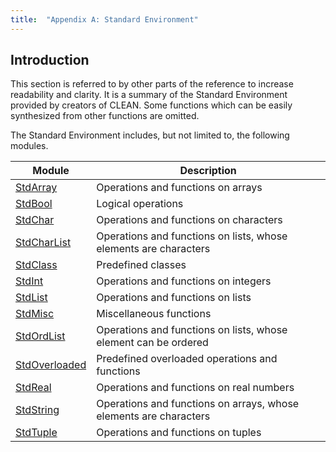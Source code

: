 ```yaml
---
title:  "Appendix A: Standard Environment"
---
```


## Introduction

This section is referred to by other parts of the reference to increase readability and clarity.
It is a summary of the Standard Environment provided by creators of CLEAN.
Some functions which can be easily synthesized from other functions are omitted.

The Standard Environment includes, but not limited to, the following modules.

| Module                                       | Description                                                       |
| -------------------------------------------- | ----------------------------------------------------------------- |
| [StdArray](appendix-a/stdarray.md)           | Operations and functions on arrays                                |
| [StdBool](appendix-a/stdbool.md)             | Logical operations                                                |
| [StdChar](appendix-a/stdchar.md)             | Operations and functions on characters                            |
| [StdCharList](appendix-a/stdcharlist.md)     | Operations and functions on lists, whose elements are characters  |
| [StdClass](appendix-a/stdclass.md)           | Predefined classes                                                |
| [StdInt](appendix-a/stdint.md)               | Operations and functions on integers                              |
| [StdList](appendix-a/stdlist.md)             | Operations and functions on lists                                 |
| [StdMisc](appendix-a/stdmisc.md)             | Miscellaneous functions                                           |
| [StdOrdList](appendix-a/stdordlist.md)       | Operations and functions on lists, whose element can be ordered   |
| [StdOverloaded](appendix-a/stdoverloaded.md) | Predefined overloaded operations and functions                    |
| [StdReal](appendix-a/stdreal.md)             | Operations and functions on real numbers                          |
| [StdString](appendix-a/stdstring.md)         | Operations and functions on arrays, whose elements are characters |
| [StdTuple](appendix-a/stdtuple.md)           | Operations and functions on tuples                                |

